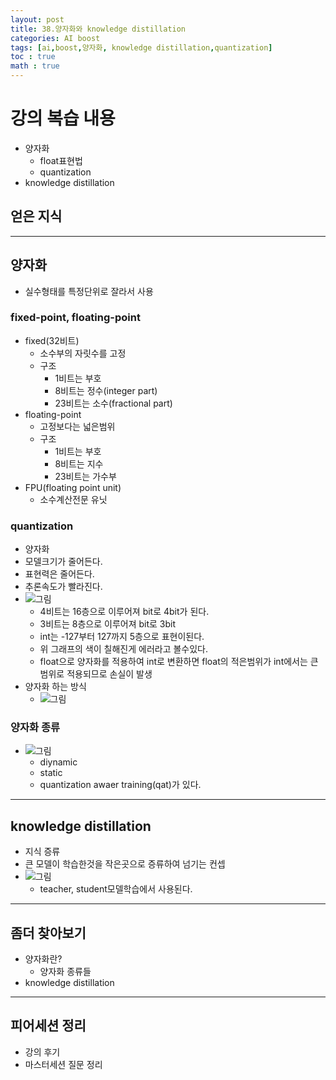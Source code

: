 ```yaml
---
layout: post
title: 38.양자화와 knowledge distillation
categories: AI boost
tags: [ai,boost,양자화, knowledge distillation,quantization]
toc : true
math : true
---
```


# 강의 복습 내용
- 양자화
  - float표현법
  - quantization
- knowledge distillation

## 얻은 지식

-----

## 양자화
- 실수형태를 특정단위로 잘라서 사용

### fixed-point, floating-point
- fixed(32비트)
  - 소수부의 자릿수를 고정
  - 구조
    - 1비트는 부호
    - 8비트는 정수(integer part)
    - 23비트는 소수(fractional part)
- floating-point
  - 고정보다는 넓은범위
  - 구조
    - 1비트는 부호
    - 8비트는 지수
    - 23비트는 가수부
- FPU(floating point unit)
  - 소수계산전문 유닛

### quantization
- 양자화
- 모델크기가 줄어든다.
- 표현력은 줄어든다.
- 추론속도가 빨라진다.
- ![그림](https://user-images.githubusercontent.com/24247768/111609509-b6f6f880-881d-11eb-865a-95a860a4a1af.png)
  - 4비트는 16층으로 이루어져 bit로 4bit가 된다.
  - 3비트는 8층으로 이루어져 bit로 3bit
  - int는 -127부터 127까지 5층으로 표현이된다.
  - 위 그래프의 색이 칠해진게 에러라고 볼수있다.
  - float으로 양자화를 적용하여 int로 변환하면 float의 적은범위가 int에서는 큰 범위로 적용되므로 손실이 발생
- 양자화 하는 방식
  - ![그림](https://user-images.githubusercontent.com/24247768/111610386-a72be400-881e-11eb-9a47-fd76237b5f35.png)

### 양자화 종류
- ![그림](https://user-images.githubusercontent.com/24247768/111610481-c0349500-881e-11eb-8218-fc4fac93a36e.png)
  - diynamic
  - static
  - quantization awaer training(qat)가 있다.

-----

## knowledge distillation
- 지식 증류
- 큰 모델이 학습한것을 작은곳으로 증류하여 넘기는 컨셉
- ![그림](https://user-images.githubusercontent.com/24247768/111607587-bcebda00-881b-11eb-9b3b-df0dd931b942.png)
  - teacher, student모델학습에서 사용된다.



----

## 좀더 찾아보기
- 양자화란?
  - 양자화 종류들
- knowledge distillation

-----


## 피어세션 정리
- 강의 후기
- 마스터세션 질문 정리



